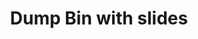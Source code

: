 ---
ee_id: '4357'
site: '1'
type: '2'
url: 2016-058-dump-bin-with-slides
title: Dump Bin with slides
year: '2016'
display_year: '2016'
medium: Palay Display Industries folding dump table, Fuck Negativity Slides (SRF-032)
dims: 30.75 x 47 x 24 in
pitch: ''
ps: ''
live_url: ''
related: "[4305] [2015-164-fuck-negativity-slides-srf-032] 2015-164 Fuck Negativity
  Slides (SRF-032)"
youtube: ''
related_code: ''
imgs: dunks-slides-2016-058-full-database-ih.jpg
subheading: ''
download: ''
add_credit: ''
commission: ''
layout: things-i-made
---